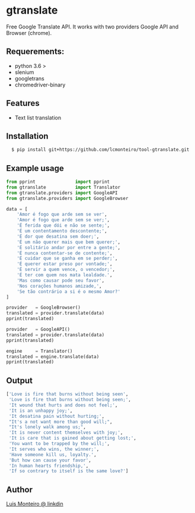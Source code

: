 gtranslate
==========

Free Google Translate API. It works with two providers Google API and Browser (chrome).


Requerements:
-------------
- python 3.6 > 
- slenium
- googletrans
- chromedriver-binary

Features
--------

- Text list translation

Installation
------------
``` sh
  $ pip install git+https://github.com/lcmonteiro/tool-gtranslate.git
```

Example usage
-------------
``` python
from pprint               import pprint
from gtranslate           import Translator
from gtranslate.providers import GoogleAPI
from gtranslate.providers import GoogleBrowser

data = [
    'Amor é fogo que arde sem se ver', 
    'Amor é fogo que arde sem se ver;', 
    'É ferida que dói e não se sente;', 
    'É um contentamento descontente;', 
    'É dor que desatina sem doer;', 
    'É um não querer mais que bem querer;', 
    'É solitário andar por entre a gente;', 
    'É nunca contentar-se de contente;', 
    'É cuidar que se ganha em se perder;', 
    'É querer estar preso por vontade;', 
    'É servir a quem vence, o vencedor;', 
    'É ter com quem nos mata lealdade.', 
    'Mas como causar pode seu favor', 
    'Nos corações humanos amizade,', 
    'Se tão contrário a si é o mesmo Amor?'
]

provider   = GoogleBrowser()
translated = provider.translate(data)
pprint(translated)

provider   = GoogleAPI()
translated = provider.translate(data)
pprint(translated)

engine     = Translator()
translated = engine.translate(data)
pprint(translated)
```
Output
------
``` python
['Love is fire that burns without being seen',
 'Love is fire that burns without being seen;',
 'It wound that hurts and does not feel;',
 'It is an unhappy joy;',
 'It desatina pain without hurting;',
 "It's a not want more than good will;",
 "It's lonely walk among us;",
 'It is never content themselves with joy;',
 'It is care that is gained about getting lost;',
 'You want to be trapped by the will;',
 'It serves who wins, the winner;',
 'Have someone kill us, loyalty.',
 'But how can cause your favor',
 'In human hearts friendship,',
 'If so contrary to itself is the same love?']
```

Author
------
[Luis Monteiro @ linkdin](<https://www.linkedin.com/in/luis-monteiro-918a3033/>)
